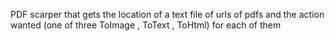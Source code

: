 PDF scarper that gets the location of a text file of urls of pdfs and the action wanted (one of three ToImage , ToText , ToHtml) for each of them
